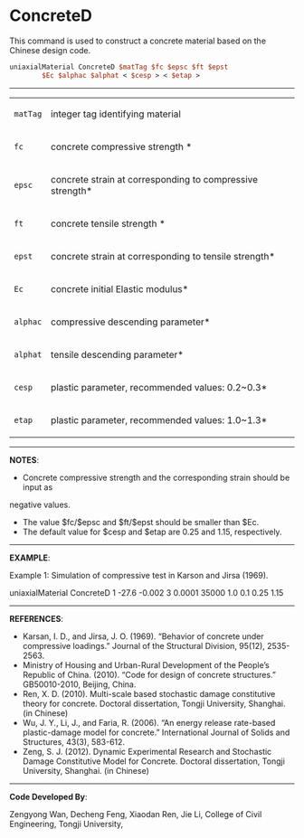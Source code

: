 # ConcreteD

<p>This command is used to construct a concrete material based on the
Chinese design code.</p>

```tcl
uniaxialMaterial ConcreteD $matTag $fc $epsc $ft $epst
        $Ec $alphac $alphat < $cesp > < $etap >
```
<hr />
<table>
<tbody>
<tr class="odd">
<td><code class="parameter-table-variable">matTag</code></td>
<td><p>integer tag identifying material</p></td>
</tr>
<tr class="even">
<td><code class="parameter-table-variable">fc</code></td>
<td><p>concrete compressive strength *</p></td>
</tr>
<tr class="odd">
<td><code class="parameter-table-variable">epsc</code></td>
<td><p>concrete strain at corresponding to compressive
strength*</p></td>
</tr>
<tr class="even">
<td><code class="parameter-table-variable">ft</code></td>
<td><p>concrete tensile strength *</p></td>
</tr>
<tr class="odd">
<td><code class="parameter-table-variable">epst</code></td>
<td><p>concrete strain at corresponding to tensile strength*</p></td>
</tr>
<tr class="even">
<td><code class="parameter-table-variable">Ec</code></td>
<td><p>concrete initial Elastic modulus*</p></td>
</tr>
<tr class="odd">
<td><code class="parameter-table-variable">alphac</code></td>
<td><p>compressive descending parameter*</p></td>
</tr>
<tr class="even">
<td><code class="parameter-table-variable">alphat</code></td>
<td><p>tensile descending parameter*</p></td>
</tr>
<tr class="odd">
<td><code class="parameter-table-variable">cesp</code></td>
<td><p>plastic parameter, recommended values: 0.2~0.3*</p></td>
</tr>
<tr class="even">
<td><code class="parameter-table-variable">etap</code></td>
<td><p>plastic parameter, recommended values: 1.0~1.3*</p></td>
</tr>
</tbody>
</table>
<hr />
<p><strong>NOTES</strong>:</p>
<ul>
<li>Concrete compressive strength and the corresponding strain should be
input as</li>
</ul>
<p>negative values.</p>
<ul>
<li>The value $fc/$epsc and $ft/$epst should be smaller than $Ec.</li>
<li>The default value for $cesp and $etap are 0.25 and 1.15,
respectively.</li>
</ul>
<hr />
<p><strong>EXAMPLE</strong>:</p>
<p>Example 1: Simulation of compressive test in Karson and Jirsa
(1969).</p>
<p>uniaxialMaterial ConcreteD 1 -27.6 -0.002 3 0.0001 35000 1.0 0.1 0.25
1.15</p>
<hr />
<p><strong>REFERENCES</strong>:</p>
<ul>
<li>Karsan, I. D., and Jirsa, J. O. (1969). “Behavior of concrete under
compressive loadings.” Journal of the Structural Division, 95(12),
2535-2563.</li>
<li>Ministry of Housing and Urban-Rural Development of the People’s
Republic of China. (2010). “Code for design of concrete structures.”
GB50010-2010, Beijing, China.</li>
<li>Ren, X. D. (2010). Multi-scale based stochastic damage constitutive
theory for concrete. Doctoral dissertation, Tongji University, Shanghai.
(in Chinese)</li>
<li>Wu, J. Y., Li, J., and Faria, R. (2006). “An energy release
rate-based plastic-damage model for concrete.” International Journal of
Solids and Structures, 43(3), 583-612.</li>
<li>Zeng, S. J. (2012). Dynamic Experimental Research and Stochastic
Damage Constitutive Model for Concrete. Doctoral dissertation, Tongji
University, Shanghai. (in Chinese)</li>
</ul>
<hr />
<p><strong>Code Developed By</strong>:</p>
<p>Zengyong Wan, Decheng Feng, Xiaodan Ren, Jie Li, College of Civil
Engineering, Tongji University,</p>
